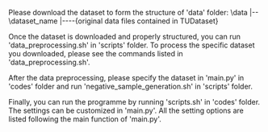 Please download the dataset to form the structure of 'data' folder:
\data
|--\dataset_name
|----{original data files contained in TUDataset}

Once the dataset is downloaded and properly structured, you can run 'data_preprocessing.sh' in 'scripts' folder. To process the specific dataset you downloaded, please see the commands listed in 'data_preprocessing.sh'.

After the data preprocessing, please specify the dataset in 'main.py' in 'codes' folder and run 'negative_sample_generation.sh' in 'scripts' folder.

Finally, you can run the programme by running 'scripts.sh' in 'codes' folder. The settings can be customized in 'main.py'. All the setting options are listed following the main function of 'main.py'.